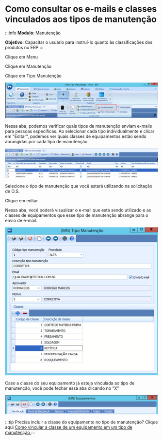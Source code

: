 # Como consultar os e-mails e classes vinculados aos tipos de manutenção

:::info
**Modulo**: Manutenção

**Objetivo**: Capacitar o usuário para instruí-lo quanto às classificações dos produtos no ERP
:::

Clique em Menu 

Clique em Manutenção 

Clique em Tipo Manutenção

![email-e-tipos-de-manutencao](./img/email-e-tipos-de-manutencao/email-e-tipos-de-manutencao.png)

Nessa aba, podemos verificar quais tipos de manutenção enviam e-mails para pessoas específicas. Ao selecionar cada tipo individualmente e clicar em "Editar", podemos ver quais classes de equipamentos estão sendo abrangidas por cada tipo de manutenção.

![email-e-tipos-de-manutencao-1](./img/email-e-tipos-de-manutencao/email-e-tipos-de-manutencao-1.png)

Selecione o tipo de manutenção que você estará utilizando na solicitação de O.S.

Clique em editar 

Nessa aba, você poderá visualizar o e-mail que está sendo utilizado e as classes de equipamentos que esse tipo de manutenção abrange para o envio de e-mail. 

![email-e-tipos-de-manutencao-2](./img/email-e-tipos-de-manutencao/email-e-tipos-de-manutencao-2.png)

Caso a classe do seu equipamento já esteja vinculada ao tipo de manutenção, você pode fechar essa aba clicando no “X” 

![email-e-tipos-de-manutencao-3](./img/email-e-tipos-de-manutencao/email-e-tipos-de-manutencao-3.png)

:::tip
Precisa incluir a classe do equipamento no tipo de manutenção? Clique aqui
[Como vincular a classe de um equipamento em um tipo de manutenção ](https://www.notion.so/Como-vincular-a-classe-de-um-equipamento-em-um-tipo-de-manuten-o-a08914a21f144cbd803fa51ccabc3bc2?pvs=21)
:::